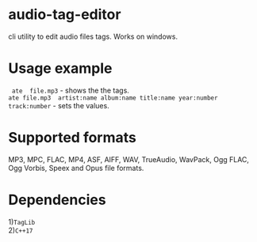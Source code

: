 # audio-tag-editor
cli utility to edit audio files tags. Works on windows.

# Usage example
``` ate  file.mp3``` - shows the the tags.<br>
``` ate file.mp3  artist:name album:name title:name year:number track:number ``` - sets the values.<br>

# Supported formats
MP3, MPC, FLAC, MP4, ASF, AIFF, WAV, TrueAudio, WavPack, Ogg FLAC, Ogg Vorbis, Speex and Opus file formats.

# Dependencies
1)```TagLib```<br>
2)```C++17```<br>
